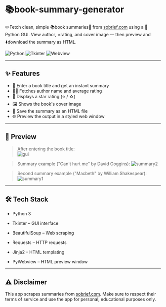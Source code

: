 # 📚book-summary-generator
✏️Fetch clean, simple 📚book summaries📑 from [sobrief.com](https://sobrief.com) using a 🐍Python GUI. View author, ⭐rating, and cover image — then preview and ⬇️download the summary as HTML.

![Python](https://img.shields.io/badge/Made%20with-Python-3670A0?style=for-the-badge&logo=python&logoColor=white)
![Tkinter](https://img.shields.io/badge/GUI-Tkinter-blue?style=for-the-badge)
![Webview](https://img.shields.io/badge/HTML%20Preview-Webview-orange?style=for-the-badge)

---

## ✨ Features

- 📖 Enter a book title and get an instant summary
- 👨‍💼 Fetches author name and average rating
- 🌟 Displays a star rating (⭐ / ☆)
- 🖼️ Shows the book's cover image
- 💾 Save the summary as an HTML file
- 🌐 Preview the output in a styled web window

---

## 📸 Preview

> After entering the book title:<br>
![gui](https://github.com/user-attachments/assets/3b066fa7-40d9-45ac-a739-81543ecbde0c)



> Summary example ("Can't hurt me" by David Goggins):
![summary2](https://github.com/user-attachments/assets/bfd05c82-945d-4420-bf4b-d51a64922f22) <br>


> Second summary example ("Macbeth" by William Shakespear):
![summary1](https://github.com/user-attachments/assets/2020f64e-f6c0-4fe8-89e7-6e41c861f4da)


---

## 🛠️ Tech Stack
- Python 3

- Tkinter – GUI interface

- BeautifulSoup – Web scraping

- Requests – HTTP requests

- Jinja2 – HTML templating

- PyWebview – HTML preview window

---

## ⚠️ Disclaimer
This app scrapes summaries from [sobrief.com](https://sobrief.com). Make sure to respect their terms of service and use the app for personal, educational purposes only.
